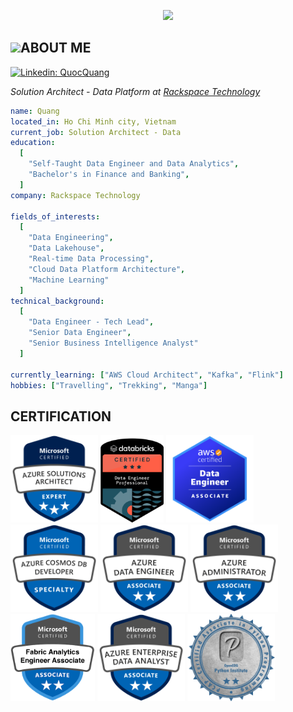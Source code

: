 <p align="center">
  <img src="https://capsule-render.vercel.app/api?text=Hello!🕹️&animation=fadeIn&type=rounded&color=gradient&height=180"/>
</p>
<h2><img src="https://media.giphy.com/media/fkZukR450RQ1qnGaq9/giphy.gif" height="30">ABOUT ME</h2>

[![Linkedin: QuocQuang](https://img.shields.io/badge/-Linkedin-blue?style=flat-square&logo=Linkedin&logoColor=white&link=https://www.linkedin.com/in/trinh-quoc-quang/)](https://www.linkedin.com/in/trinh-quoc-quang/)
<p><em>Solution Architect - Data Platform at <a href="https://www.rackspace.com/">Rackspace Technology</a></em></p>

```yaml
name: Quang
located_in: Ho Chi Minh city, Vietnam
current_job: Solution Architect - Data
education:
  [
    "Self-Taught Data Engineer and Data Analytics",
    "Bachelor's in Finance and Banking",
  ]
company: Rackspace Technology

fields_of_interests:
  [
    "Data Engineering",
    "Data Lakehouse",
    "Real-time Data Processing",
    "Cloud Data Platform Architecture",
    "Machine Learning"
  ]
technical_background:
  [
    "Data Engineer - Tech Lead",
    "Senior Data Engineer",
    "Senior Business Intelligence Analyst"
  ]
  
currently_learning: ["AWS Cloud Architect", "Kafka", "Flink"]
hobbies: ["Travelling", "Trekking", "Manga"]
```

<h2>CERTIFICATION</h2>

<a href="https://learn.microsoft.com/api/credentials/share/en-us/QuangTrinh-7488/D6981DA93CF4C707?sharingId=400C38FC59E3A3D0"><img src="assets\azure-solutions-architect-expert-600x600-1.png" height="140"></a>
<a href="https://credentials.databricks.com/8ff047d3-83a2-4f7b-bc0e-793638d84bc9#gs.dz2bv3"><img src="assets\databricks-de-prof.png" height="140"></a>
<a href="https://www.credly.com/badges/7f6e80a7-0864-466e-ae2e-ca7d70d02816"><img src="assets\aws-de.png" height="140"></a>
<a href="https://learn.microsoft.com/api/credentials/share/en-us/QuangTrinh-7488/DBC56622DFB526A0?sharingId=400C38FC59E3A3D0"><img src="assets\cosmosdb-cert.png" height="140"></a>
<a href="https://learn.microsoft.com/en-us/users/quangtrinh-7488/credentials/703bde3c0d783678"><img src="assets\azure-de.png" height="140"></a>
<a href="https://learn.microsoft.com/en-us/users/quangtrinh-7488/credentials/64622b5bdb05185d"><img src="assets\azure-admin.png" height="140"></a>
<a href="https://learn.microsoft.com/en-us/users/quangtrinh-7488/credentials/334acff5abe5dccc"><img src="assets\azure-fabrics.png" height="140"></a>
<a href="https://learn.microsoft.com/en-us/users/quangtrinh-7488/credentials/e270ce249dc5dd57"><img src="assets\azure-da-enterprise.png" height="140"></a>
<a href="https://verify.openedg.org/?id=nFgN.9UhN.fHWv"><img src="assets\python-associate.png" height="140"></a>